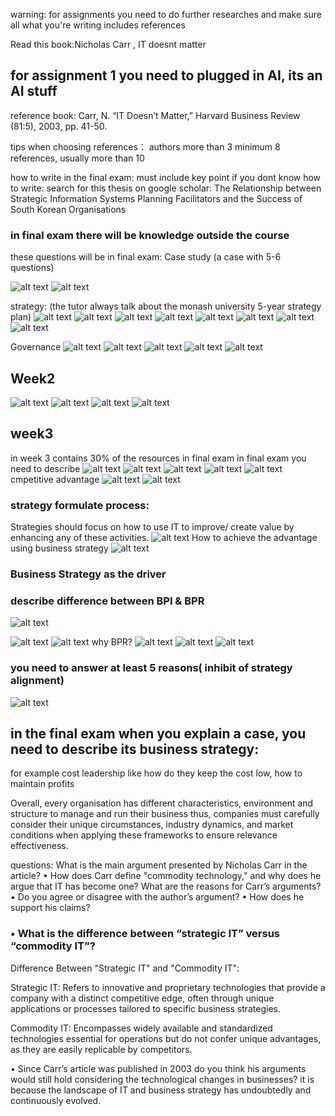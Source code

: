warning: for assignments you need to do further researches and make sure all what you're writing includes references

Read this book:Nicholas Carr , IT doesnt matter
## for assignment 1 you need to plugged in AI, its an AI stuff

reference book:
Carr, N. “IT Doesn’t Matter,” Harvard Business Review (81:5), 2003, pp. 41-50.

tips when choosing references：
authors more than 3
minimum 8 references, usually more than 10

how to write in the final exam:
must include key point
if you dont know how to write:
search for this thesis on google scholar: The Relationship between Strategic Information
Systems Planning Facilitators and the Success of
South Korean Organisations

### in final exam there will be knowledge outside the course


these questions will be in final exam:
Case study (a case with 5-6 questions)
 
 


![alt text](image.png)
![alt text](image-1.png)

strategy:
(the tutor always talk about the monash university 5-year strategy plan)
![alt text](image-2.png)
![alt text](image-3.png)
![alt text](image-4.png)
![alt text](image-5.png)
![alt text](image-6.png)
![alt text](image-7.png)
![alt text](image-8.png)
![alt text](image-9.png)

Governance
![alt text](image-10.png)
![alt text](image-11.png)
![alt text](image-12.png)
![alt text](image-13.png)
![alt text](image-14.png)



## Week2
![alt text](image-15.png)
![alt text](image-16.png)
![alt text](image-17.png)
![alt text](image-18.png)

## week3

in week 3 contains 30% of the resources in final exam
in final exam you need to describe
![alt text](image-19.png)
![alt text](image-20.png)
![alt text](image-21.png)
![alt text](image-22.png)
![alt text](image-26.png)
cmpetitive advantage
![alt text](image-23.png)
![alt text](image-27.png)
### strategy formulate process:
Strategies should
focus on how to use
IT to improve/ create
value by enhancing
any of these activities. 
![alt text](image-24.png)
How to achieve the advantage using business strategy
![alt text](image-25.png)

### Business Strategy as the driver

### describe difference between BPI & BPR
![alt text](image-29.png)

![alt text](image-30.png)
![alt text](image-31.png)
why BPR?
![alt text](image-32.png)
![alt text](image-33.png)
![alt text](image-34.png)
### you need to answer at least 5 reasons( inhibit of strategy alignment)
![alt text](image-36.png)

## in the final exam when you explain a case, you need to describe its business strategy:
for example cost leadership like how do they keep the cost low, how to maintain profits

Overall, every organisation has different characteristics, environment and structure to manage and run their business
thus, companies must carefully consider their unique circumstances, industry dynamics, and market conditions when applying these frameworks to ensure relevance effectiveness.

questions:
What is the main argument presented by Nicholas Carr in the article?
• How does Carr define "commodity technology," and why does he argue that IT has
become one? What are the reasons for Carr’s arguments?
• Do you agree or disagree with the author’s argument?
• How does he support his claims?
### • What is the difference between “strategic IT” versus “commodity IT”?
Difference Between "Strategic IT" and "Commodity IT":

Strategic IT: Refers to innovative and proprietary technologies that provide a company with a distinct competitive edge, often through unique applications or processes tailored to specific business strategies.​

Commodity IT: Encompasses widely available and standardized technologies essential for operations but do not confer unique advantages, as they are easily replicable by competitors.

• Since Carr’s article was published in 2003 do you think his arguments would still hold considering the technological changes in businesses?
it is because the landscape of IT and business strategy has undoubtedly and continuously evolved.